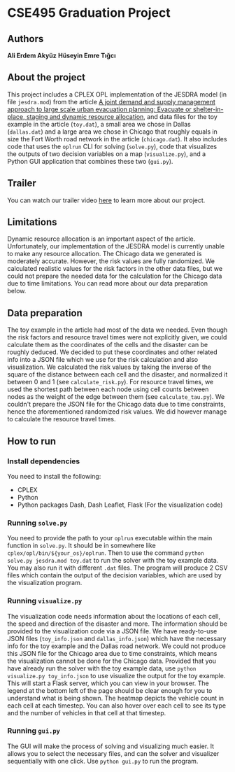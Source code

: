
# CSE495 Graduation Project

## Authors

**Ali Erdem Akyüz**
**Hüseyin Emre Tığcı**

## About the project

This project includes a CPLEX OPL implementation of the JESDRA model (in file `jesdra.mod`) from the article [A joint demand and supply management approach to large scale urban evacuation planning: Evacuate or shelter-in-place, staging and dynamic resource allocation](https://www.sciencedirect.com/science/article/abs/pii/S0377221723005921), and data files for the toy example in the article (`toy.dat`), a small area we chose in Dallas (`dallas.dat`) and a large area we chose in Chicago that roughly equals in size the Fort Worth road network in the article (`chicago.dat`).
It also includes code that uses the `oplrun` CLI for solving (`solve.py`), code that visualizes the outputs of two decision variables on a map (`visualize.py`), and a Python GUI application that combines these two (`gui.py`).

## Trailer

You can watch our trailer video [here](https://www.youtube.com/watch?v=lqILgtYLC5Q) to learn more about our project.

## Limitations

Dynamic resource allocation is an important aspect of the article. Unfortunately, our implementation of the JESDRA model is currently unable to make any resource allocation.
The Chicago data we generated is moderately accurate. However, the risk values are fully randomized. We calculated realistic values for the risk factors in the other data files, but we could not prepare the needed data for the calculation for the Chicago data due to time limitations. You can read more about our data preparation below.

## Data preparation

The toy example in the article had most of the data we needed. Even though the risk factors and resource travel times were not explicitly given, we could calculate them as the coordinates of the cells and the disaster can be roughly deduced. We decided to put these coordinates and other related info into a JSON file which we use for the risk calculation and also visualization. We calculated the risk values by taking the inverse of the square of the distance between each cell and the disaster, and normalized it between 0 and 1 (see `calculate_risk.py`). For resource travel times, we used the shortest path between each node using cell counts between nodes as the weight of the edge between them (see `calculate_tau.py`).
We couldn't prepare the JSON file for the Chicago data due to time constraints, hence the aforementioned randomized risk values. We did however manage to calculate the resource travel times.

## How to run

### Install dependencies

You need to install the following:
- CPLEX
- Python
- Python packages Dash, Dash Leaflet, Flask (For the visualization code)

### Running `solve.py`

You need to provide the path to your `oplrun` executable within the main function in `solve.py`. It should be in somewhere like `cplex/opl/bin/${your_os}/oplrun`. Then to use the command `python solve.py jesdra.mod toy.dat` to run the solver with the toy example data. You may also run it with different `.dat` files.
The program will produce 2 CSV files which contain the output of the decision variables, which are used by the visualization program.

### Running `visualize.py`

The visualization code needs information about the locations of each cell, the speed and direction of the disaster and more. The information should be provided to the visualization code via a JSON file. We have ready-to-use JSON files (`toy_info.json` and `dallas_info.json`) which have the necessary info for the toy example and the Dallas road network. We could not produce this JSON file for the Chicago area due to time constraints, which means the visualization cannot be done for the Chicago data.
Provided that you have already run the solver with the toy example data, use `python visualize.py toy_info.json` to use visualize the output for the toy example. This will start a Flask server, which you can view in your browser.
The legend at the bottom left of the page should be clear enough for you to understand what is being shown. The heatmap depicts the vehicle count in each cell at each timestep. You can also hover over each cell to see its type and the number of vehicles in that cell at that timestep.

### Running `gui.py`
The GUI will make the process of solving and visualizing much easier. It allows you to select the necessary files, and can the solver and visualizer sequentially with one click. Use `python gui.py` to run the program.
